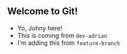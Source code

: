 ## Welcome to Git!

- Yo, Johny here!
- This is coming from `dev-adrian`
- I'm adding this from `feature-branch`